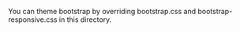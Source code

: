 You can theme bootstrap by overriding bootstrap.css and bootstrap-responsive.css in this directory.


